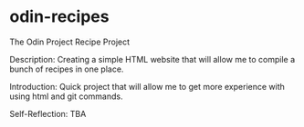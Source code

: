 # odin-recipes
The Odin Project Recipe Project <br>

Description: Creating a simple HTML website that will allow me to compile a bunch of recipes in one place. <br>

Introduction: Quick project that will allow me to get more experience with using html and git commands. <br>

Self-Reflection: TBA